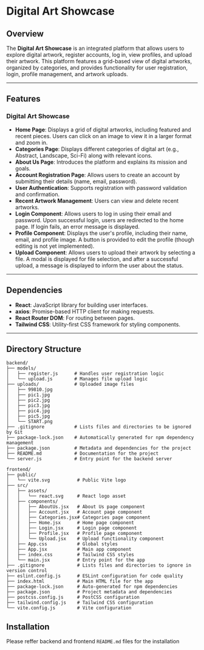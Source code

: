 # Digital Art Showcase

## Overview

The **Digital Art Showcase** is an integrated platform that allows users to explore digital artwork, register accounts, log in, view profiles, and upload their artwork. This platform features a grid-based view of digital artworks, organized by categories, and provides functionality for user registration, login, profile management, and artwork uploads.

---

## Features

### Digital Art Showcase

- **Home Page**: Displays a grid of digital artworks, including featured and recent pieces. Users can click on an image to view it in a larger format and zoom in.
- **Categories Page**: Displays different categories of digital art (e.g., Abstract, Landscape, Sci-Fi) along with relevant icons.
- **About Us Page**: Introduces the platform and explains its mission and goals.
- **Account Registration Page**: Allows users to create an account by submitting their details (name, email, password).
- **User Authentication**: Supports registration with password validation and confirmation.
- **Recent Artwork Management**: Users can view and delete recent artworks.
- **Login Component**: Allows users to log in using their email and password. Upon successful login, users are redirected to the home page. If login fails, an error message is displayed.
- **Profile Component**: Displays the user's profile, including their name, email, and profile image. A button is provided to edit the profile (though editing is not yet implemented).
- **Upload Component**: Allows users to upload their artwork by selecting a file. A modal is displayed for file selection, and after a successful upload, a message is displayed to inform the user about the status.

---

## Dependencies

- **React**: JavaScript library for building user interfaces.
- **axios**: Promise-based HTTP client for making requests.
- **React Router DOM**: For routing between pages.
- **Tailwind CSS**: Utility-first CSS framework for styling components.

---

## Directory Structure

```
backend/
├── models/
│   ├── register.js      # Handles user registration logic
│   └── upload.js        # Manages file upload logic
├── uploads/             # Uploaded image files
│   ├── 99810.jpg
│   ├── pic1.jpg
│   ├── pic2.jpg
│   ├── pic3.jpg
│   ├── pic4.jpg
│   ├── pic5.jpg
│   └── START.png
├── .gitignore           # Lists files and directories to be ignored by Git
├── package-lock.json    # Automatically generated for npm dependency management
├── package.json         # Metadata and dependencies for the project
├── README.md            # Documentation for the project
└── server.js            # Entry point for the backend server
```

```
frontend/
├── public/
│   └── vite.svg          # Public Vite logo
├── src/
│   ├── assets/
│   │   └── react.svg     # React logo asset
│   ├── components/
│   │   ├── AboutUs.jsx   # About Us page component
│   │   ├── Account.jsx   # Account page component
│   │   ├── Categories.jsx# Categories page component
│   │   ├── Home.jsx      # Home page component
│   │   ├── Login.jsx     # Login page component
│   │   ├── Profile.jsx   # Profile page component
│   │   └── Upload.jsx    # Upload functionality component
│   ├── App.css           # Global styles
│   ├── App.jsx           # Main app component
│   ├── index.css         # Tailwind CSS styles
│   └── main.jsx          # Entry point for the app
├── .gitignore            # Lists files and directories to ignore in version control
├── eslint.config.js      # ESLint configuration for code quality
├── index.html            # Main HTML file for the app
├── package-lock.json     # Auto-generated for npm dependencies
├── package.json          # Project metadata and dependencies
├── postcss.config.js     # PostCSS configuration
├── tailwind.config.js    # Tailwind CSS configuration
└── vite.config.js        # Vite configuration
```

## Installation

Please reffer backend and frontend `README.md` files for the installation

```

```
